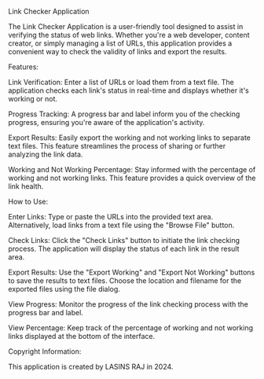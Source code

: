 Link Checker Application

The Link Checker Application is a user-friendly tool designed to assist in verifying the status of web links. Whether you're a web developer, content creator, or simply managing a list of URLs, this application provides a convenient way to check the validity of links and export the results.

Features:

Link Verification: Enter a list of URLs or load them from a text file. The application checks each link's status in real-time and displays whether it's working or not.

Progress Tracking: A progress bar and label inform you of the checking progress, ensuring you're aware of the application's activity.

Export Results: Easily export the working and not working links to separate text files. This feature streamlines the process of sharing or further analyzing the link data.

Working and Not Working Percentage: Stay informed with the percentage of working and not working links. This feature provides a quick overview of the link health.

How to Use:

Enter Links: Type or paste the URLs into the provided text area. Alternatively, load links from a text file using the "Browse File" button.

Check Links: Click the "Check Links" button to initiate the link checking process. The application will display the status of each link in the result area.

Export Results: Use the "Export Working" and "Export Not Working" buttons to save the results to text files. Choose the location and filename for the exported files using the file dialog.

View Progress: Monitor the progress of the link checking process with the progress bar and label.

View Percentage: Keep track of the percentage of working and not working links displayed at the bottom of the interface.

Copyright Information:

This application is created by LASINS RAJ in 2024.
